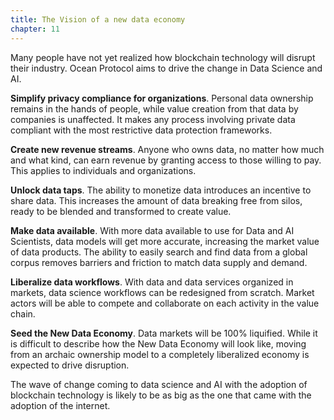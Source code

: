 ```yaml
---
title: The Vision of a new data economy
chapter: 11
---
```


Many people have not yet realized how blockchain technology will disrupt their industry. Ocean Protocol aims to drive the change in Data Science and AI.

**Simplify privacy compliance for organizations**. Personal data ownership remains in the hands of people, while value creation from that data by companies is unaffected. It makes any process involving private data compliant with the most restrictive data protection frameworks.

**Create new revenue streams**. Anyone who owns data, no matter how much and what kind, can earn revenue by granting access to those willing to pay. This applies to individuals and organizations.

**Unlock data taps**. The ability to monetize data introduces an incentive to share data. This increases the amount of data breaking free from silos, ready to be blended and transformed to create value.

**Make data available**. With more data available to use for Data and AI Scientists, data models will get more accurate, increasing the market value of data products. The ability to easily search and find data from a global corpus removes barriers and friction to match data supply and demand.

**Liberalize data workflows**. With data and data services organized in markets, data science workflows can be redesigned from scratch. Market actors will be able to compete and collaborate on each activity in the value chain.

**Seed the New Data Economy**. Data markets will be 100% liquified. While it is difficult to describe how the New Data Economy will look like, moving from an archaic ownership model to a completely liberalized economy is expected to drive disruption.

The wave of change coming to data science and AI with the adoption of blockchain technology is likely to be as big as the one that came with the adoption of the internet.
